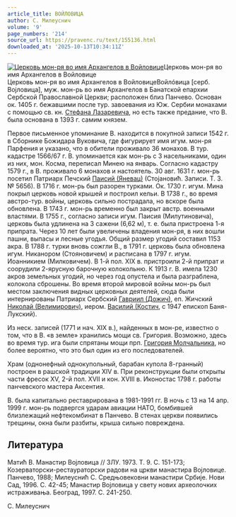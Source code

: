 ```yaml
---
article_title: ВОЙЛОВИЦА
author: С. Милеуснич
volume: '9'
page_numbers: '214'
source_url: https://pravenc.ru/text/155136.html
downloaded_at: '2025-10-13T10:34:11Z'
---
```


[![Церковь мон-ря во имя Архангелов в Войловице](https://pravenc.ru/data/480/463/1234/i200.jpg "Кликните для увеличения картинки")](https://pravenc.ru/data/480/463/1234/i400.jpg)Церковь мон-ря во имя Архангелов в Войловице  
Церковь мон-ря во имя Архангелов в ВойловицеВойлóвица [серб. Воjловица], муж. мон-рь во имя Архангелов в Банатской епархии Сербской Православной Церкви; расположен близ Панчево. Основан ок. 1405 г. бежавшими после тур. завоевания из Юж. Сербии монахами с помощью св. кн. [Стефана Лазаревича](<https://pravenc.ru/text/Стефана Лазаревича.html>), но есть также предание, что В. была основана в 1393 г. самим князем.

Первое письменное упоминание В. находится в покупной записи 1542 г. в Сборнике Божидара Вуковича, где фигурирует имя игум. мон-ря Парфения и указано, что в обители проживало 36 монахов. В тур. кадастре 1566/67 г. В. упоминается как мон-рь с 3 насельниками, один из них, мон. Косма, переписал Минею на январь. Согласно кадастру 1579 г., в В. проживало 6 монахов и настоятель. 30 авг. 1631 г. мон-рь посетил Патриарх Печский [Паисий (Яневац)](<https://pravenc.ru/text/Паисий (Яневац).html>) (Стоjановић. Записи. Т. 3. № 5656). В 1716 г. мон-рь был разорен турками. Ок. 1730 г. игум. Мина покрыл церковь новой крышей и построил кельи. В 1738 г., во время австро-тур. войны, церковь сильно пострадала, но вскоре была обновлена. В 1743 г. мон-рь временно был закрыт австр. военными властями. В 1755 г., согласно записи игум. Паисия (Милутиновича), церковь была удлинена на 3 сажени (6,62 м), т. е. была пристроена 1-я припрата. Через 10 лет были увеличены владения мон-ря, в них вошли пашни, выпасы и лесные угодья. Общий размер угодий составил 1153 акра. В 1788 г. турки вновь сожгли В., в 1791 г. церковь была обновлена игум. Никанором (Стояновичем) и расписана в 1797 г. игум. Иоанникием (Милковичем). В 1-й пол. XIX в. пристроили 2-й припрат и соорудили 2-ярусную барочную колокольню. К 1913 г. В. имела 1230 акров земельных угодий, но через год опустела и была разграблена, колокола сброшены. Во время второй мировой войны мон-рь был местом заключения видных церковных деятелей, сюда были интернированы Патриарх Сербский [Гавриил (Дожич)](<https://pravenc.ru/text/Гавриил (Дожич).html>), еп. Жичский [Николай (Велимирович)](<https://pravenc.ru/text/Николай (Велимирович).html>), иером. [Василий (Костич](<https://pravenc.ru/text/Василий (Костич.html>), с 1947 епископ Баня-Лукский).

Из неск. записей (1771 и нач. XIX в.), найденных в мон-ре, известно о том, что в В. «в земле» хранились мощи св. Григория. Возможно, здесь во время тур. ига были спрятаны мощи прп. [Григория Молчальника](<https://pravenc.ru/text/Григория Молчальника.html>), но более вероятно, что это был один из его последователей.

Храм (однонефный однокупольный, барабан купола 8-гранный) построен в рашской традиции XIV в. При реконструкции были открыты части фресок XV, 2-й пол. XVII и кон. XVIII в. Иконостас 1798 г. работы панчевского мастера Аксентия.

В. была капитально реставрирована в 1981-1991 гг. В ночь с 13 на 14 апр. 1999 г. мон-рь подвергся ударам авиации НАТО, бомбившей близлежащий нефтекомбинат в Панчево. В стенах церкви появились трещины, окна были разбиты, крыша сильно повреждена.

## Литература

Матић В. Манастир Воjловица // ЗЛУ. 1973. T. 9. С. 151-173; Козерваторски-рестаураторски радови на цркви манастира Воjловице. Панчево, 1988; Милеуснић С. Средњовековни манастири Србиjе. Нови Сад, 1996. С. 42-45; Манастир Воjловица у свету нових археолочких истраживања. Београд, 1997. С. 241-250.

С. Милеуснич
